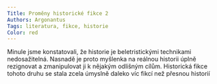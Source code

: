 ```yaml
---
Title: Proměny historické fikce 2
Authors: Argonantus
Tags: literatura, fikce, historie
Color: red
---
```

Minule jsme konstatovali, že historie je
beletristickými technikami nedosažitelná.
Nasnadě je proto myšlenka na reálnou
historii úplně rezignovat a zmanipulovat
ji k nějakým odlišným cílům. Historická
fikce tohoto druhu se stala zcela úmyslně
daleko víc fikcí než přesnou historií